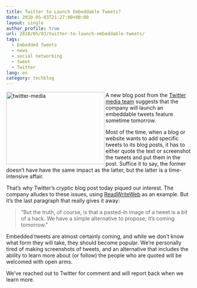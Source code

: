 ```yaml
---
title: Twitter to Launch Embeddable Tweets?
date: 2010-05-03T21:27:00+00:00
layout: single
author_profile: true
url: 2010/05/03/twitter-to-launch-embeddable-tweets/
tags:
  - Embedded Tweets
  - news
  - social networking
  - tweet
  - Twitter
lang: en
category: techblog
---
```

[<img title="twitter-media" border="0" alt="twitter-media" align="left" src="http://lh5.ggpht.com/_vaUVXcmC3OI/S9840xRiIpI/AAAAAAAACD0/aWeeGUxLpoU/twitter-media_thumb%5B1%5D.jpg?imgmax=800" width="264" height="194" />](http://lh6.ggpht.com/_vaUVXcmC3OI/S984y2rXYnI/AAAAAAAACDw/us-vTfpM30I/s1600-h/twitter-media%5B3%5D.jpg) A new blog post from the [Twitter media team](http://media.twitter.com/392/tweets-quotes) suggests that the company will launch an embeddable tweets feature sometime tomorrow. 

Most of the time, when a blog or website wants to add specific tweets to its blog posts, it has to either quote the text or screenshot the tweets and put them in the post. Suffice it to say, the former doesn’t have have the same impact as the latter, but the latter is a time-intensive affair. 

That’s why Twitter’s cryptic blog post today piqued our interest. The company alludes to these issues, using [ReadWriteWeb](http://www.readwriteweb.com/archives/post_4.php) as an example. But it’s the last paragraph that really gives it away: 

> “But the truth, of course, is that a pasted-in image of a tweet is a bit of a hack. We have a simple alternative to propose; it’s coming tomorrow.”

Embedded tweets are almost certainly coming, and while we don’t know what form they will take, they should become popular. We’re personally tired of making screenshots of tweets, and an alternative that includes the ability to learn more about (or follow) the people who are quoted will be welcomed with open arms. 

We’ve reached out to Twitter for comment and will report back when we learn more.